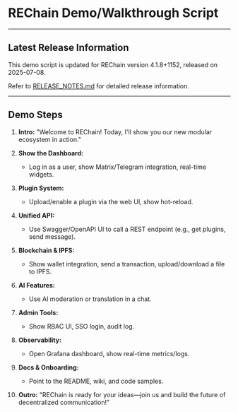 # REChain Demo/Walkthrough Script

---

## Latest Release Information

This demo script is updated for REChain version 4.1.8+1152, released on 2025-07-08.

Refer to [RELEASE_NOTES.md](./RELEASE_NOTES.md) for detailed release information.

---

## Demo Steps

1. **Intro:**
   "Welcome to REChain! Today, I'll show you our new modular ecosystem in action."

2. **Show the Dashboard:**
   - Log in as a user, show Matrix/Telegram integration, real-time widgets.

3. **Plugin System:**
   - Upload/enable a plugin via the web UI, show hot-reload.

4. **Unified API:**
   - Use Swagger/OpenAPI UI to call a REST endpoint (e.g., get plugins, send message).

5. **Blockchain & IPFS:**
   - Show wallet integration, send a transaction, upload/download a file to IPFS.

6. **AI Features:**
   - Use AI moderation or translation in a chat.

7. **Admin Tools:**
   - Show RBAC UI, SSO login, audit log.

8. **Observability:**
   - Open Grafana dashboard, show real-time metrics/logs.

9. **Docs & Onboarding:**
   - Point to the README, wiki, and code samples.

10. **Outro:**
    "REChain is ready for your ideas—join us and build the future of decentralized communication!"
